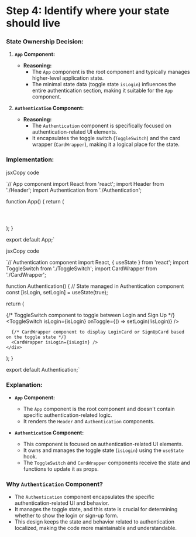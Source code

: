 # Step 4: Identify where your state should live

### State Ownership Decision:

1.  **`App` Component:**
    
    -   **Reasoning:**
        -   The `App` component is the root component and typically manages higher-level application state.
        -   The minimal state data (toggle state `isLogin`) influences the entire authentication section, making it suitable for the `App` component.
2.  **`Authentication` Component:**
    
    -   **Reasoning:**
        -   The `Authentication` component is specifically focused on authentication-related UI elements.
        -   It encapsulates the toggle switch (`ToggleSwitch`) and the card wrapper (`CardWrapper`), making it a logical place for the state.

### Implementation:

jsxCopy code

`// App component
import React from 'react';
import Header from './Header';
import Authentication from './Authentication';

function App() {
  return (
    <div className="App">
      <Header />
      <Authentication />
    </div>
  );
}

export default App;` 

jsxCopy code

`// Authentication component
import React, { useState } from 'react';
import ToggleSwitch from './ToggleSwitch';
import CardWrapper from './CardWrapper';

function Authentication() {
  // State managed in Authentication component
  const [isLogin, setLogin] = useState(true);

  return (
    <div className="authentication">
      {/* ToggleSwitch component to toggle between Login and Sign Up */}
      <ToggleSwitch isLogin={isLogin} onToggle={() => setLogin(!isLogin)} />
      
      {/* CardWrapper component to display LoginCard or SignUpCard based on the toggle state */}
      <CardWrapper isLogin={isLogin} />
    </div>
  );
}

export default Authentication;` 

### Explanation:

-   **`App` Component:**
    
    -   The `App` component is the root component and doesn't contain specific authentication-related logic.
    -   It renders the `Header` and `Authentication` components.
-   **`Authentication` Component:**
    
    -   This component is focused on authentication-related UI elements.
    -   It owns and manages the toggle state (`isLogin`) using the `useState` hook.
    -   The `ToggleSwitch` and `CardWrapper` components receive the state and functions to update it as props.

### Why `Authentication` Component?

-   The `Authentication` component encapsulates the specific authentication-related UI and behavior.
-   It manages the toggle state, and this state is crucial for determining whether to show the login or sign-up form.
-   This design keeps the state and behavior related to authentication localized, making the code more maintainable and understandable.